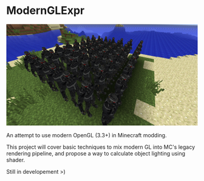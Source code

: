 # ModernGLExpr

![](https://raw.githubusercontent.com/WeAthFolD/ModernGLExpr/master/blob/cover.jpg)  

An attempt to use modern OpenGL (3.3+) in Minecraft modding.

This project will cover basic techniques to mix modern GL into MC's legacy rendering pipeline, and propose a way to
calculate object lighting using shader.

Still in developement >)
